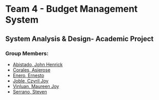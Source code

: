 <h1>Team 4 - Budget Management System</h1>
<h2>System Analysis & Design- Academic Project</h2>
<h3>Group Members:</h3>
<ul>
    <li><a href="https://github.com/JHAbistado">Abistado, John Henrick</a></li>
    <li><a href="https://github.com/Asier04">Corales, Asierose</li>
    <li><a href="https://github.com/ernieenero">Enero, Ernesto</a></li>
    <li><a href="https://github.com/CzyrillJoyJoble">Joble, Czyril Joy</li>
    <li><a href="https://github.com/">Vinluan, Maureen Joy</li>
    <li><a href="https://github.com/serrano1314">Serrano, Steven</a></li>
</ul>
